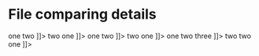 # File comparing details

<div>
    <e:summary/>
    <e:example name="Order in list">
        <e:given>
            <e:fl-set dir="dir">
                <file name="file" autoFormat="true"><![CDATA[
                    <?xml version="1.0" encoding="UTF-8"?>
                    <list>
                        <item>one</item>
                        <item>two</item>
                    </list>
                    ]]>
                </file>
            </e:fl-set>
        </e:given>
        <e:then print="true">
            <e:fl-check dir="dir">
                <file name="file"><![CDATA[
                    <?xml version="1.0" encoding="UTF-8"?>
                    <list>
                        <item>two</item>
                        <item>one</item>
                    </list>
                    ]]>
                </file>
            </e:fl-check>
        </e:then>
    </e:example>
    <e:example name="Tag order">
        <e:given>
            <e:fl-set dir="dir">
                <file name="file" autoFormat="true"><![CDATA[
                    <?xml version="1.0" encoding="UTF-8"?>
                    <data>
                        <one>one</one>
                        <two>two</two>
                    </data>
                    ]]>
                </file>
            </e:fl-set>
        </e:given>
        <e:then print="true">
            <e:fl-check dir="dir">
                <file name="file"><![CDATA[
                    <?xml version="1.0" encoding="UTF-8"?>
                    <data>
                        <two>two</two>
                        <one>one</one>
                    </data>
                    ]]>
                </file>
            </e:fl-check>
        </e:then>
    </e:example>
    <e:example name="Failed" status="fail">
        <e:given>
            <e:fl-set dir="dir">
                <file name="file" autoFormat="true"><![CDATA[
                    <?xml version="1.0" encoding="UTF-8"?>
                    <data>
                        <one>one</one>
                        <two>two</two>
                        <three>three</three>
                    </data>
                    ]]>
                </file>
            </e:fl-set>
        </e:given>
        <e:then print="true">
            <e:fl-check dir="dir">
                <file name="file"><![CDATA[
                    <?xml version="1.0" encoding="UTF-8"?>
                    <data>
                        <two>two</two>
                        <two>two</two>
                        <one>one</one>
                    </data>
                    ]]>
                </file>
            </e:fl-check>
        </e:then>
    </e:example>
</div>